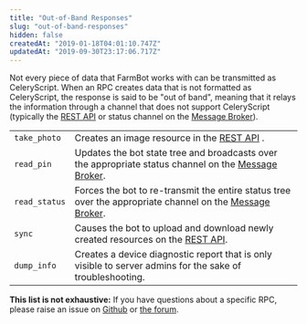 ```yaml
---
title: "Out-of-Band Responses"
slug: "out-of-band-responses"
hidden: false
createdAt: "2019-01-18T04:01:10.747Z"
updatedAt: "2019-09-30T23:17:06.717Z"
---
```

Not every piece of data that FarmBot works with can be transmitted as CeleryScript. When an RPC creates data that is not formatted as CeleryScript, the response is said to be "out of band", meaning that it relays the information through a channel that does not support CeleryScript (typically the [REST API](/v10/Documentation/web-app/rest-api.md) or status channel on the [Message Broker](/v10/Documentation/web-app/message-broker.md)).

|                              |                              |
|------------------------------|------------------------------|
|`take_photo`                  |Creates an image resource in the [REST API](/v10/Documentation/web-app/rest-api.md) .
|`read_pin`                    |Updates the bot state tree and broadcasts over the appropriate status channel on the [Message Broker](/v10/Documentation/web-app/message-broker.md).
|`read_status`                 |Forces the bot to re-transmit the entire status tree over the appropriate channel on the [Message Broker](/v10/Documentation/web-app/message-broker.md).
|`sync`                        |Causes the bot to upload and download newly created resources on the [REST API](/v10/Documentation/web-app/rest-api.md).
|`dump_info`                   |Creates a device diagnostic report that is only visible to server admins for the sake of troubleshooting.



__This list is not exhaustive:__
If you have questions about a specific RPC, please raise an issue on [Github](https://www.github.com/farmbot) or [the forum](https://forum.farmbot.org/).

